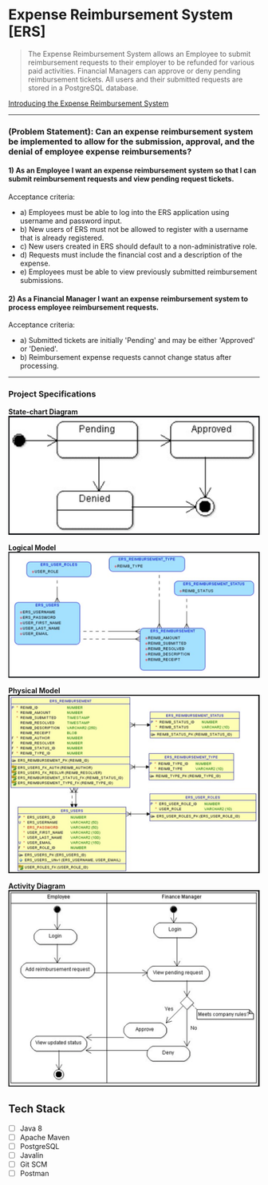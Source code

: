 # Expense Reimbursement System [ERS]
> The Expense Reimbursement System allows an Employee to submit reimbursement requests to their employer to be refunded for various paid activities. Financial Managers can approve or deny pending reimbursement tickets. All users and their submitted requests are stored in a PostgreSQL database.

[Introducing the Expense Reimbursement System](https://youtu.be/t2p_fUak_Mw)

---
### (Problem Statement): Can an expense reimbursement system be implemented to allow for the submission, approval, and the denial of employee expense reimbursements?

#### 1) As an Employee I want an expense reimbursement system so that I can submit reimbursement requests and view pending request tickets.
Acceptance criteria:
  * a) Employees must be able to log into the ERS application using username and password input.
  * b) New users of ERS must not be allowed to register with a username that is already registered.
  * c) New users created in ERS should default to a non-administrative role.
  * d) Requests must include the financial cost and a description of the expense.
  * e) Employees must be able to view previously submitted reimbursement submissions.

#### 2) As a Financial Manager I want an expense reimbursement system to process employee reimbursement requests.
Acceptance criteria:
  * a) Submitted tickets are initially 'Pending' and may be either 'Approved' or 'Denied'.
  * b) Reimbursement expense requests cannot change status after processing.
---

### Project Specifications

**State-chart Diagram** 
<br>
![](./assets/state.png)
<br>

**Logical Model**
<br>
![](./assets/logical.png)
<br>

**Physical Model**
<br>
![](./assets/physical.png)
<br>

**Activity Diagram**
<br>
![](./assets/activity.png)
<br>

## Tech Stack
- [ ] Java 8
- [ ] Apache Maven
- [ ] PostgreSQL
- [ ] Javalin
- [ ] Git SCM
- [ ] Postman
